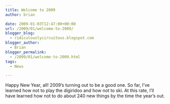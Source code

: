 ```yaml
---
title: Welcome to 2009
author: brian

date: 2009-01-03T12:47:00+00:00
url: /2009/01/welcome-to-2009/
blogger_blog:
  - ridiculouslycircuitous.blogspot.com
blogger_author:
  - Brian
blogger_permalink:
  - /2009/01/welcome-to-2009.html
tags:
  - News

---
```

[<img src="http://4.bp.blogspot.com/_1bayJx4ovbY/SV9uWMwWqwI/AAAAAAAAAB8/TD6rA-OuAUc/s320/IMG_1628.jpg" border="0" alt="" />][1]Happy New Year, all! 2009&#8217;s turning out to be a good one. So far, I&#8217;ve learned how not to play the digiridoo and how not to ski. At this rate, I&#8217;ll have learned how not to do about 240 new things by the time the year&#8217;s out.

 [1]: http://4.bp.blogspot.com/_1bayJx4ovbY/SV9uWMwWqwI/AAAAAAAAAB8/TD6rA-OuAUc/s1600-h/IMG_1628.jpg